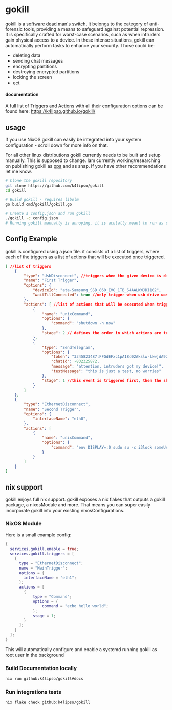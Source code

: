 # gokill

gokill is a [software dead man's switch](https://en.wikipedia.org/wiki/Dead_man%27s_switch#Software). It belongs to the category of anti-forensic tools, providing a means to safeguard against potential repression. It is specifically crafted for worst-case scenarios, such as when intruders gain physical access to a device. In these intense situations, gokill can automatically perform tasks to enhance your security. Those could be:
- deleting data
- sending chat messages
- encrypting partitions 
- destroying encrypted partitions
- locking the screen 
- ect

#### documentation
A full list of Triggers and Actions with all their configuration options can be found here: https://k4lipso.github.io/gokill/

## usage
If you use NixOS gokill can easily be integrated into your system configuration - scroll down for more info on that.  

For all other linux distributions gokill currently needs to be built and setup manually. This is supposed to change.
Iam currently working/researching on publishing gokill as [ppa](https://help.launchpad.net/Packaging/PPA) and as snap.
If you have other recommendations let me know.  


``` bash
# Clone the gokill repository
git clone https://github.com/k4lipso/gokill
cd gokill

# Build gokill - requires libolm
go build cmd/gokill/gokill.go

# Create a config.json and run gokill
./gokill -c config.json
# Running gokill manually is annoying, it is acutally meant to run as systemd unit.
```

## Config Example

gokill is configured using a json file. it consists of a list of triggers, where each of the triggers as a list of 
actions that will be executed once triggered.

``` json
[ //list of triggers
    {
		"type": "UsbDisconnect", //triggers when the given device is disconnected
		"name": "First Trigger",
		"options": {
			"deviceId": "ata-Samsung_SSD_860_EVO_1TB_S4AALKWJDI102",
			"waitTillConnected": true //only trigger when usb drive was actually attached before
		},
        "actions": [ //list of actions that will be executed when triggered
            {
                "name": "unixCommand",
                "options": {
                    "command": "shutdown -h now"
                },
                "stage": 2 // defines the order in which actions are triggered.
            },
            {
		        "type": "SendTelegram",
		        "options": {
		        	"token": "3345823487:FFGdEFxc1pA18d02Akslw-lkwjdA92KAH2",
		        	"chatId": -832325872,
		        	"message": "attention, intruders got my device!",
		        	"testMessage": "this is just a test, no worries"
		        },
                "stage": 1 //this event is triggered first, then the shutdown
            }
        ]
    },
    {
		"type": "EthernetDisconnect",
		"name": "Second Trigger",
		"options": {
			"interfaceName": "eth0",
		},
        "actions": [
            {
                "name": "unixCommand",
                "options": {
                    "command": "env DISPLAY=:0 sudo su -c i3lock someUser" //example of locking someUser's screen as root
                }
            }
        ]
    }
]
```

## nix support
gokill enjoys full nix support. gokill exposes a nix flakes that outputs a gokill package, a nixosModule and more.
That means you can super easily incorporate gokill into your existing nixosConfigurations. 

### NixOS Module
Here is a small example config:

``` nix
{
  services.gokill.enable = true;
  services.gokill.triggers = [
    {
      type = "EthernetDisconnect";
      name = "MainTrigger";
      options = {
        interfaceName = "eth1";
      };
      actions = [
        {
            type = "Command";
            options = {
                command = "echo hello world";
            };
            stage = 1;
        }
      ];
    }
  ];
}
```

This will automatically configure and enable a systemd running gokill as root user in the background

### Build Documentation locally

``` bash
nix run github:k4lipso/gokill#docs
```

### Run integrations tests

``` bash
nix flake check github:k4lipso/gokill
```

